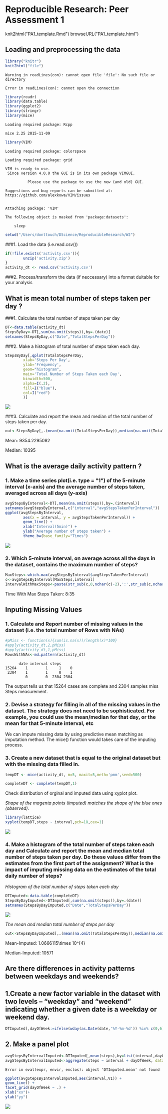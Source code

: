 # Reproducible Research: Peer Assessment 1

knit2html("PA1_template.Rmd")
browseURL("PA1_template.html")



## Loading and preprocessing the data


```r
library("knitr")
knit2html("file")
```

```
Warning in readLines(con): cannot open file 'file': No such file or
directory
```

```
Error in readLines(con): cannot open the connection
```

```r
library(readr)
library(data.table)
library(ggplot2)
library(stringr)
library(mice)
```

```
Loading required package: Rcpp
```

```
mice 2.25 2015-11-09
```

```r
library(VIM)
```

```
Loading required package: colorspace
```

```
Loading required package: grid
```

```
VIM is ready to use. 
 Since version 4.0.0 the GUI is in its own package VIMGUI.

          Please use the package to use the new (and old) GUI.
```

```
Suggestions and bug-reports can be submitted at: https://github.com/alexkowa/VIM/issues
```

```

Attaching package: 'VIM'
```

```
The following object is masked from 'package:datasets':

    sleep
```

```r
setwd("/Users/donttouch/DScience/ReproducibleResearch/W2")
```

###1. Load the data (i.e.read.csv())


```r
if(!file.exists('activity.csv')){
        unzip('activity.zip')
}
activity_dt <- read.csv('activity.csv')
```

###2. Process/transform the data (if neccessary) into a format duitable for your analysis

## What is mean total number of steps taken per day ?

###1. Calculate the total number of steps taken per day 

```r
DT<-data.table(activity_dt)
StepsByDay<-DT[,sum(na.omit(steps)),by=.(date)]
setnames(StepsByDay,c("Date","TotalStepsPerDay"))
```
###2. Make a histogram of total number of steps taken each day.

```r
StepsByDay[,qplot(TotalStepsPerDay,
        xlab='Steps Per Day',
        ylab='Frequency',
        geom="histogram",
        main='Total Number of Steps Taken each Day',
        binwidth=500,
        alpha=I(.2),
        fill=I("blue"),
        col=I("red")
        )]
```

![](PA1_template_files/figure-html/unnamed-chunk-4-1.png)<!-- -->

###3. Calculate and report the mean and median of the total number of steps taken per day.


```r
out<-StepsByDay[,.(mean(na.omit(TotalStepsPerDay)),median(na.omit(TotalStepsPerDay)))]
```

Mean: 9354.2295082

Median: 10395

## What is the average daily activity pattern ?

### 1. Make a time series plot(i.e. type = "1") of the 5-minute interval (x-axis) and the average number of steps taken, averaged across all days (y-axis)


```r
avgStepsByInterval<-DT[,mean(na.omit(steps)),by=.(interval)]
setnames(avgStepsByInterval,c("interval","avgStepsTakenPerInterval"))
ggplot(avgStepsByInterval, 
        aes(x = interval, y = avgStepsTakenPerInterval)) +
        geom_line() + 
        xlab("Interval(5min)") +
        ylab("Average number of steps taken") +
        theme_bw(base_family="Times")
```

![](PA1_template_files/figure-html/unnamed-chunk-6-1.png)<!-- -->

### 2. Which 5-minute interval, on average across all the days in the dataset, contains the maximum number of steps?


```r
MaxSteps<-which.max(avgStepsByInterval$avgStepsTakenPerInterval)
c<-avgStepsByInterval[MaxSteps,interval]
IntervalWithMaxSteps<-paste(str_sub(c,0,nchar(c)-2),':',str_sub(c,nchar(c)-1,nchar(c)),sep="")
```

Time With Max Steps Taken: 8:35

## Inputing Missing Values

### 1. Calculate and Report number of missing values in the dataset (i.e. the total number of Rows with NAs)


```r
#pMiss <- function(x){sum(is.na(x))/length(x)*100}
#apply(activity_dt,2,pMiss)
#apply(activity_dt,1,pMiss)
RowsWithNAs<-md.pattern(activity_dt)
```

```
      date interval steps     
15264    1        1     1    0
 2304    1        1     0    1
         0        0  2304 2304
```
The output tells us that 15264 cases are complete and  2304 samples miss Steps measurement.

### 2. Devise a strategy for filling in all of the missing values in the dataset. The strategy does not need to be sophisticated. For example, you could use the mean/median for that day, or the mean for that 5-minute interval, etc

We can impute missing data by using predictive mean matching as imputation method. The mice() function would takes care
of the imputing process.

### 3. Create a new dataset that is equal to the original dataset but with the missing data filled in.


```r
tempDT <- mice(activity_dt, m=5, maxit=5,meth='pmm',seed=500)
```


```r
completeDT <- complete(tempDT,1)
```

Check distribution of orginal and imputed data using xyplot plot.

*Shape of the magenta points (imputed) matches the shape of the blue ones (observed).*


```r
library(lattice)
xyplot(tempDT,steps ~ interval,pch=18,cex=1)
```

![](PA1_template_files/figure-html/unnamed-chunk-12-1.png)<!-- -->

### 4. Make a histogram of the total number of steps taken each day and Calculate and report the mean and median total number of steps taken per day. Do these values differ from the estimates from the first part of the assignment? What is the impact of imputing missing data on the estimates of the total daily number of steps?

*Histogram of the total number of steps taken each day*


```r
DTImputed<-data.table(completeDT)
StepsByDayImputed<-DTImputed[,sum(na.omit(steps)),by=.(date)]
setnames(StepsByDayImputed,c("Date","TotalStepsPerDay"))
```
![](PA1_template_files/figure-html/unnamed-chunk-14-1.png)<!-- -->

*The mean and median total number of steps per day*


```r
out<-StepsByDayImputed[,.(mean(na.omit(TotalStepsPerDay)),median(na.omit(TotalStepsPerDay)))]
```

Mean-Imputed: 1.0666115\times 10^{4}

Median-Imputed: 10571

## Are there differences in activity patterns between weekdays and weekends?

## 1.Create a new factor variable in the dataset with two levels – “weekday” and “weekend” indicating whether a given date is a weekday or weekend day.


```r
DTImputed[,dayOfWeek:=ifelse(wday(as.Date(date,'%Y-%m-%d')) %in% c(0,6), 'weekend', 'weekday')]
```

## 2. Make a panel plot


```r
avgStepsByIntervalImputed<-DTImputed[,mean(steps),by=list(interval,dayOfWeek)]
avgStepsByIntervalImputed<-aggregate(steps ~ interval + dayOfWeek, data=DTImputed.mean)
```

```
Error in eval(expr, envir, enclos): object 'DTImputed.mean' not found
```

```r
ggplot(avgStepsByIntervalImputed,aes(interval,V1)) +
geom_line() +
facet_grid(dayOfWeek ~ .) +
xlab("xx")+
ylab("yy")
```

![](PA1_template_files/figure-html/unnamed-chunk-17-1.png)<!-- -->
